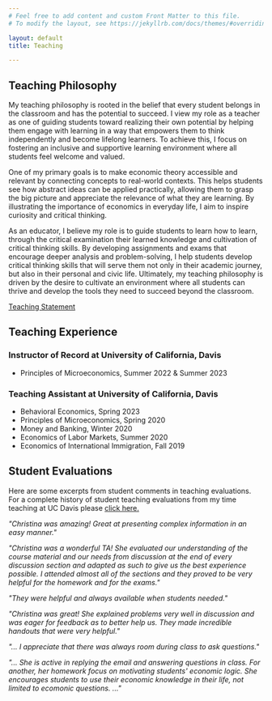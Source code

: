 ```yaml
---
# Feel free to add content and custom Front Matter to this file.
# To modify the layout, see https://jekyllrb.com/docs/themes/#overriding-theme-defaults

layout: default
title: Teaching

---
```


## Teaching Philosophy
My teaching philosophy is rooted in the belief that every student belongs in the classroom and has the potential to succeed. I view my role as a teacher as one of guiding students toward realizing their own potential by helping them engage with learning in a way that empowers them to think independently and become lifelong learners. To achieve this, I focus on fostering an inclusive and supportive learning environment where all students feel welcome and valued.

One of my primary goals is to make economic theory accessible and relevant by connecting concepts to real-world contexts. This helps students see how abstract ideas can be applied practically, allowing them to grasp the big picture and appreciate the relevance of what they are learning. By illustrating the importance of economics in everyday life, I aim to inspire curiosity and critical thinking.

As an educator, I believe my role is to guide students to learn how to learn, through the critical examination their learned knowledge and cultivation of critical thinking skills.  By developing assignments and exams that encourage deeper analysis and problem-solving, I help students develop critical thinking skills that will serve them not only in their academic journey, but also in their personal and civic life. Ultimately, my teaching philosophy is driven by the desire to cultivate an environment where all students can thrive and develop the tools they need to succeed beyond the classroom.

<a href="assets/Teaching Statement.pdf" target="_blank">Teaching Statement</a>

## Teaching Experience

### Instructor of Record at University of California, Davis

  - Principles of Microeconomics, Summer 2022 & Summer 2023

### Teaching Assistant at University of California, Davis
 - Behavioral Economics, Spring 2023
 - Principles of Microeconomics, Spring 2020
 - Money and Banking, Winter 2020
 - Economics of Labor Markets, Summer 2020
 - Economics of International Immigration, Fall 2019


## Student Evaluations


Here are some excerpts from student comments in teaching evaluations. For a complete history of student teaching evaluations from my time teaching at UC Davis please <a href="https://chesun.github.io/assets/StudentEval_InstructorSummaries.pdf" target="_blank">click here.</a>


*"Christina was amazing! Great at presenting complex information in an easy manner."*

*"Christina was a wonderful TA! She evaluated our understanding of the course material and our needs from discussion at the end of every discussion section and adapted as such to give us the best experience possible. I attended almost all of the sections and they proved to be very helpful for the homework and for the exams."*

*"They were helpful and always available when students needed."*

*"Christina was great! She explained problems very well in discussion and was eager for feedback as to better help us. They made incredible handouts that were very helpful."*

*"... I appreciate that there was always room during class to ask questions."*

*"... She is active in replying the email and answering questions in class. For another, her homework focus on motivating students' economic logic. She encourages students to use their economic knowledge in their life, not limited to ecomonic questions. ..."*

